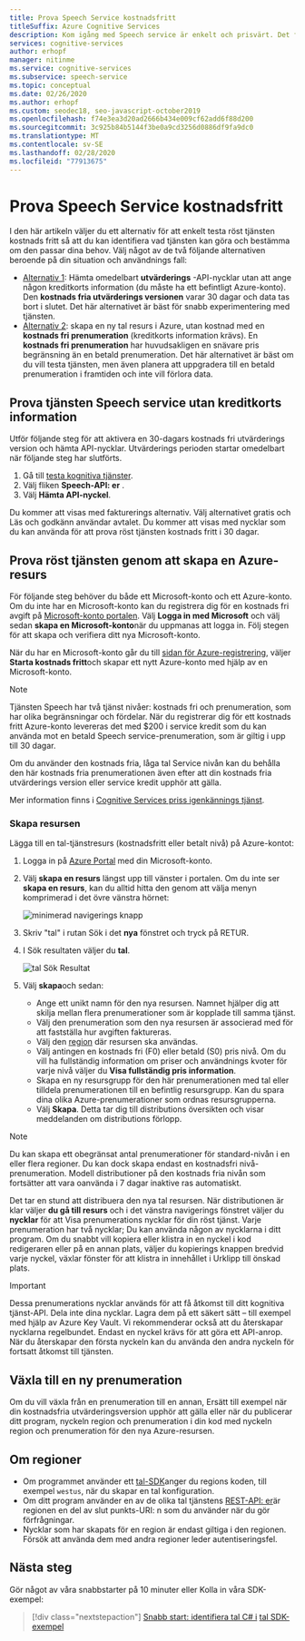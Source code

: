 ```yaml
---
title: Prova Speech Service kostnadsfritt
titleSuffix: Azure Cognitive Services
description: Kom igång med Speech service är enkelt och prisvärt. Det finns två tillgängliga alternativ kostnads fritt så att du kan identifiera vad tjänsten kan göra och bestämma om den passar dina behov.
services: cognitive-services
author: erhopf
manager: nitinme
ms.service: cognitive-services
ms.subservice: speech-service
ms.topic: conceptual
ms.date: 02/26/2020
ms.author: erhopf
ms.custom: seodec18, seo-javascript-october2019
ms.openlocfilehash: f74e3ea3d20ad2666b434e009cf62add6f88d200
ms.sourcegitcommit: 3c925b84b5144f3be0a9cd3256d0886df9fa9dc0
ms.translationtype: MT
ms.contentlocale: sv-SE
ms.lasthandoff: 02/28/2020
ms.locfileid: "77913675"
---
```

# <a name="try-the-speech-service-for-free"></a>Prova Speech Service kostnadsfritt

I den här artikeln väljer du ett alternativ för att enkelt testa röst tjänsten kostnads fritt så att du kan identifiera vad tjänsten kan göra och bestämma om den passar dina behov. Välj något av de två följande alternativen beroende på din situation och användnings fall:

- [Alternativ 1](#no-card): Hämta omedelbart **utvärderings** -API-nycklar utan att ange någon kreditkorts information (du måste ha ett befintligt Azure-konto). Den **kostnads fria utvärderings versionen** varar 30 dagar och data tas bort i slutet. Det här alternativet är bäst för snabb experimentering med tjänsten.
- [Alternativ 2](#new-resource): skapa en ny tal resurs i Azure, utan kostnad med en **kostnads fri prenumeration** (kreditkorts information krävs). En **kostnads fri prenumeration** har huvudsakligen en snävare pris begränsning än en betald prenumeration. Det här alternativet är bäst om du vill testa tjänsten, men även planera att uppgradera till en betald prenumeration i framtiden och inte vill förlora data.

## <a id="no-card"></a>Prova tjänsten Speech service utan kreditkorts information

Utför följande steg för att aktivera en 30-dagars kostnads fri utvärderings version och hämta API-nycklar. Utvärderings perioden startar omedelbart när följande steg har slutförts.

1. Gå till [testa kognitiva tjänster](https://azure.microsoft.com/try/cognitive-services/).
1. Välj fliken **Speech-API: er** .
1. Välj **Hämta API-nyckel**.

Du kommer att visas med fakturerings alternativ. Välj alternativet gratis och Läs och godkänn användar avtalet. Du kommer att visas med nycklar som du kan använda för att prova röst tjänsten kostnads fritt i 30 dagar.

## <a id="new-resource"></a>Prova röst tjänsten genom att skapa en Azure-resurs

För följande steg behöver du både ett Microsoft-konto och ett Azure-konto. Om du inte har en Microsoft-konto kan du registrera dig för en kostnads fri avgift på [Microsoft-konto portalen](https://account.microsoft.com/account). Välj **Logga in med Microsoft** och välj sedan **skapa en Microsoft-konto**när du uppmanas att logga in. Följ stegen för att skapa och verifiera ditt nya Microsoft-konto.

När du har en Microsoft-konto går du till [sidan för Azure-registrering](https://azure.microsoft.com/free/ai/), väljer **Starta kostnads fritt**och skapar ett nytt Azure-konto med hjälp av en Microsoft-konto.

> [!NOTE]
> Tjänsten Speech har två tjänst nivåer: kostnads fri och prenumeration, som har olika begränsningar och fördelar. När du registrerar dig för ett kostnads fritt Azure-konto levereras det med $200 i service kredit som du kan använda mot en betald Speech service-prenumeration, som är giltig i upp till 30 dagar.
>
> Om du använder den kostnads fria, låga tal Service nivån kan du behålla den här kostnads fria prenumerationen även efter att din kostnads fria utvärderings version eller service kredit upphör att gälla.
>
> Mer information finns i [Cognitive Services priss igenkännings tjänst](https://azure.microsoft.com/pricing/details/cognitive-services/speech-services/).

### <a name="create-the-resource"></a>Skapa resursen

Lägga till en tal-tjänstresurs (kostnadsfritt eller betalt nivå) på Azure-kontot:

1. Logga in på [Azure Portal](https://portal.azure.com/) med din Microsoft-konto.

1. Välj **skapa en resurs** längst upp till vänster i portalen. Om du inte ser **skapa en resurs**, kan du alltid hitta den genom att välja menyn komprimerad i det övre vänstra hörnet:

   ![minimerad navigerings knapp](media/index/collapsed-nav.png)

1. Skriv "tal" i rutan Sök i det **nya** fönstret och tryck på RETUR.

1. I Sök resultaten väljer du **tal**.

   ![tal Sök Resultat](media/index/speech-search.png)

1. Välj **skapa**och sedan:

   - Ange ett unikt namn för den nya resursen. Namnet hjälper dig att skilja mellan flera prenumerationer som är kopplade till samma tjänst.
   - Välj den prenumeration som den nya resursen är associerad med för att fastställa hur avgiften faktureras.
   - Välj den [region](regions.md) där resursen ska användas.
   - Välj antingen en kostnads fri (F0) eller betald (S0) pris nivå. Om du vill ha fullständig information om priser och användnings kvoter för varje nivå väljer du **Visa fullständig pris information**.
   - Skapa en ny resursgrupp för den här prenumerationen med tal eller tilldela prenumerationen till en befintlig resursgrupp. Kan du spara dina olika Azure-prenumerationer som ordnas resursgrupperna.
   - Välj **Skapa**. Detta tar dig till distributions översikten och visar meddelanden om distributions förlopp.

> [!NOTE]
> Du kan skapa ett obegränsat antal prenumerationer för standard-nivån i en eller flera regioner. Du kan dock skapa endast en kostnadsfri nivå-prenumeration. Modell distributioner på den kostnads fria nivån som fortsätter att vara oanvända i 7 dagar inaktive ras automatiskt.

Det tar en stund att distribuera den nya tal resursen. När distributionen är klar väljer **du gå till resurs** och i det vänstra navigerings fönstret väljer du **nycklar** för att Visa prenumerations nycklar för din röst tjänst. Varje prenumeration har två nycklar; Du kan använda någon av nycklarna i ditt program. Om du snabbt vill kopiera eller klistra in en nyckel i kod redigeraren eller på en annan plats, väljer du kopierings knappen bredvid varje nyckel, växlar fönster för att klistra in innehållet i Urklipp till önskad plats.

> [!IMPORTANT]
> Dessa prenumerations nycklar används för att få åtkomst till ditt kognitiva tjänst-API. Dela inte dina nycklar. Lagra dem på ett säkert sätt – till exempel med hjälp av Azure Key Vault. Vi rekommenderar också att du återskapar nycklarna regelbundet. Endast en nyckel krävs för att göra ett API-anrop. När du återskapar den första nyckeln kan du använda den andra nyckeln för fortsatt åtkomst till tjänsten.

## <a name="switch-to-a-new-subscription"></a>Växla till en ny prenumeration

Om du vill växla från en prenumeration till en annan, Ersätt till exempel när din kostnadsfria utvärderingsversion upphör att gälla eller när du publicerar ditt program, nyckeln region och prenumeration i din kod med nyckeln region och prenumeration för den nya Azure-resursen.

## <a name="about-regions"></a>Om regioner

- Om programmet använder ett [tal-SDK](speech-sdk.md)anger du regions koden, till exempel `westus`, när du skapar en tal konfiguration.
- Om ditt program använder en av de olika tal tjänstens [REST-API: er](rest-apis.md)är regionen en del av slut punkts-URI: n som du använder när du gör förfrågningar.
- Nycklar som har skapats för en region är endast giltiga i den regionen. Försök att använda dem med andra regioner leder autentiseringsfel.

## <a name="next-steps"></a>Nästa steg

Gör något av våra snabbstarter på 10 minuter eller Kolla in våra SDK-exempel:

> [!div class="nextstepaction"]
> [Snabb start: identifiera tal C# i](~/articles/cognitive-services/Speech-Service/quickstarts/speech-to-text-from-microphone.md?pivots=programming-language-csharp&tabs=dotnet)
> [tal SDK-exempel](speech-sdk.md#get-the-samples)
